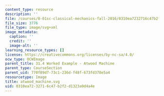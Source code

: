 ```yaml
---
content_type: resource
description: ''
file: /courses/8-01sc-classical-mechanics-fall-2016/0310ea7232716c47b2f2d1323a9d4a4e_atwood_machine.svg
file_size: 3776
file_type: image/svg+xml
image_metadata:
  caption: ''
  credit: ''
  image-alt: ''
learning_resource_types: []
license: https://creativecommons.org/licenses/by-nc-sa/4.0/
ocw_type: OCWImage
parent_title: 31.4 Worked Example - Atwood Machine
parent_type: CourseSection
parent_uid: 770f89d7-73c1-236d-f48f-673fd378e5a4
resourcetype: Image
title: atwood_machine.svg
uid: 0310ea72-3271-6c47-b2f2-d1323a9d4a4e
---
```

